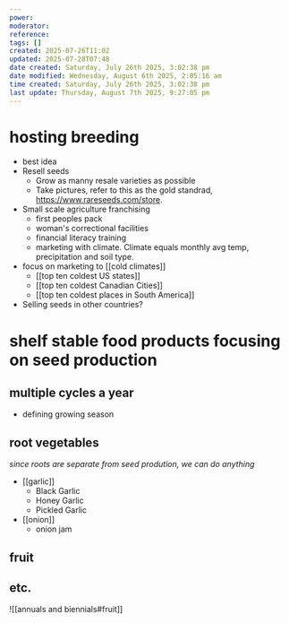 ```yaml
---
power: 
moderator:
reference:
tags: []
created: 2025-07-26T11:02
updated: 2025-07-28T07:48
date created: Saturday, July 26th 2025, 3:02:38 pm
date modified: Wednesday, August 6th 2025, 2:05:16 am
time created: Saturday, July 26th 2025, 3:02:38 pm
last update: Thursday, August 7th 2025, 9:27:05 pm
---
```

# hosting breeding
- best idea
- Resell seeds
	- Grow as manny resale varieties as possible
	- Take pictures, refer to this as the gold standrad, https://www.rareseeds.com/store.
- Small scale agriculture franchising
	- first peoples pack
	- woman's correctional facilities
	-  financial literacy training
	- marketing with climate.  Climate equals monthly avg temp, precipitation and soil type.
- focus on marketing to [[cold climates]]
	- [[top ten coldest US states]]
	- [[top ten coldest Canadian Cities]]
	- [[top ten coldest places in South America]]
- Selling seeds in other countries?
  


# shelf stable food products focusing on seed production

## multiple cycles a year
- defining growing season
## root vegetables
*since roots are separate from seed prodution, we can do anything*

- [[garlic]]
	- Black Garlic
	- Honey Garlic
	- Pickled Garlic
- [[onion]]
	- onion jam
## fruit


## etc.

![[annuals and biennials#fruit]]